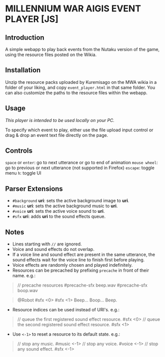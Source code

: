 # MILLENNIUM WAR AIGIS EVENT PLAYER [JS]

## Introduction

A simple webapp to play back events from the Nutaku version of the game, using the resource files posted on the Wikia.

## Installation

Unzip the resource packs uploaded by Kuremisago on the MWA wikia in a folder of your liking, and copy `event_player.html` in that same folder. You can also customize the paths to the resource files within the webapp.

## Usage

*This player is intended to be used locally on your PC.*

To specify which event to play, either use the file upload input control or drag & drop an event text file directly on the page.

## Controls

`space` or `enter`: go to next utterance or go to end of animation
`mouse wheel`: go to previous or next utterance (not supported in Firefox)
`escape`: toggle menu
`h`: toggle UI

## Parser Extensions

- `#background` **uri**: sets the active background image to **uri**.
- `#music` **uri**: sets the active background music to **uri**.
- `#voice` **uri**: sets the active voice sound to **uri**.
- `#sfx` **uri**: adds **uri** to the sound effects queue.

## Notes

- Lines starting with `//` are ignored.
- Voice and sound effects do not overlap.
- If a voice line and sound effect are present in the same utterance, the sound effects wait for the voice line to finish first before playing.
- Voice effects are randomly chosen and played indefinitely.
- Resources can be precached by prefixing `precache` in front of their name. e.g.:

> // precache resources
>  #precache-sfx beep.wav
>  #precache-sfx boop.wav
  
>  @Robot
>  #sfx <0>
>  #sfx <1>
>  Beep... Boop... Beep.

- Resource indices can be used instead of URI's. e.g.:

> // queue the first registered sound effect resource.
>  #sfx <0>
>  // queue the second registered sound effect resource.
>  #sfx <1>

- Use `<-1>` to reset a resource to its default state. e.g.:

> // stop any music.
>  #music <-1>
>  // stop any voice.
>  #voice <-1>
>  // stop any sound effect.
>  #sfx <-1>
